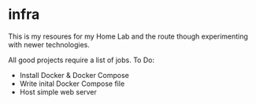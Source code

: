 # infra
This is my resoures for my Home Lab and the route though experimenting with newer technologies.

All good projects require a list of jobs.
To Do:
  - Install Docker & Docker Compose
  - Write inital Docker Compose file
  - Host simple web server
